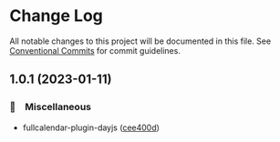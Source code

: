 # Change Log

All notable changes to this project will be documented in this file.
See [Conventional Commits](https://conventionalcommits.org) for commit guidelines.

## 1.0.1 (2023-01-11)



### 🔖　Miscellaneous

* fullcalendar-plugin-dayjs ([cee400d](https://github.com/bluelovers/ws-fullcalendar/commit/cee400dc59475856c9a4d4dae5860f0bcf94cbcc))
